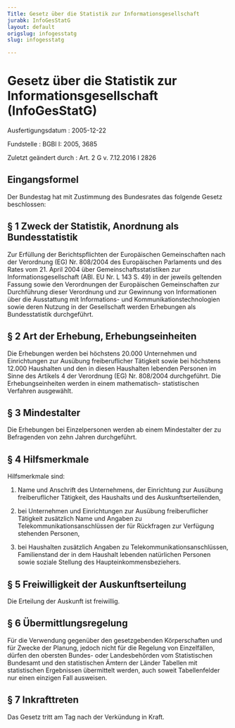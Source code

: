 ```yaml
---
Title: Gesetz über die Statistik zur Informationsgesellschaft
jurabk: InfoGesStatG
layout: default
origslug: infogesstatg
slug: infogesstatg

---
```


# Gesetz über die Statistik zur Informationsgesellschaft (InfoGesStatG)

Ausfertigungsdatum
:   2005-12-22

Fundstelle
:   BGBl I: 2005, 3685

Zuletzt geändert durch
:   Art. 2 G v. 7.12.2016 I 2826



## Eingangsformel

Der Bundestag hat mit Zustimmung des Bundesrates das folgende Gesetz
beschlossen:


## § 1 Zweck der Statistik, Anordnung als Bundesstatistik

Zur Erfüllung der Berichtspflichten der Europäischen Gemeinschaften
nach der Verordnung (EG) Nr. 808/2004 des Europäischen Parlaments und
des Rates vom 21. April 2004 über Gemeinschaftsstatistiken zur
Informationsgesellschaft (ABl. EU Nr. L 143 S. 49) in der jeweils
geltenden Fassung sowie den Verordnungen der Europäischen
Gemeinschaften zur Durchführung dieser Verordnung und zur Gewinnung
von Informationen über die Ausstattung mit Informations- und
Kommunikationstechnologien sowie deren Nutzung in der Gesellschaft
werden Erhebungen als Bundesstatistik durchgeführt.


## § 2 Art der Erhebung, Erhebungseinheiten

Die Erhebungen werden bei höchstens 20.000 Unternehmen und
Einrichtungen zur Ausübung freiberuflicher Tätigkeit sowie bei
höchstens 12.000 Haushalten und den in diesen Haushalten lebenden
Personen im Sinne des Artikels 4 der Verordnung (EG) Nr. 808/2004
durchgeführt. Die Erhebungseinheiten werden in einem mathematisch-
statistischen Verfahren ausgewählt.


## § 3 Mindestalter

Die Erhebungen bei Einzelpersonen werden ab einem Mindestalter der zu
Befragenden von zehn Jahren durchgeführt.


## § 4 Hilfsmerkmale

Hilfsmerkmale sind:

1.  Name und Anschrift des Unternehmens, der Einrichtung zur Ausübung
    freiberuflicher Tätigkeit, des Haushalts und des Auskunftserteilenden,


2.  bei Unternehmen und Einrichtungen zur Ausübung freiberuflicher
    Tätigkeit zusätzlich Name und Angaben zu Telekommunikationsanschlüssen
    der für Rückfragen zur Verfügung stehenden Personen,


3.  bei Haushalten zusätzlich Angaben zu Telekommunikationsanschlüssen,
    Familienstand der in dem Haushalt lebenden natürlichen Personen sowie
    soziale Stellung des Haupteinkommensbeziehers.





## § 5 Freiwilligkeit der Auskunftserteilung

Die Erteilung der Auskunft ist freiwillig.


## § 6 Übermittlungsregelung

Für die Verwendung gegenüber den gesetzgebenden Körperschaften und für
Zwecke der Planung, jedoch nicht für die Regelung von Einzelfällen,
dürfen den obersten Bundes- oder Landesbehörden vom Statistischen
Bundesamt und den statistischen Ämtern der Länder Tabellen mit
statistischen Ergebnissen übermittelt werden, auch soweit
Tabellenfelder nur einen einzigen Fall ausweisen.


## § 7 Inkrafttreten

Das Gesetz tritt am Tag nach der Verkündung in Kraft.

